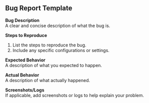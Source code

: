 ## Bug Report Template

**Bug Description**  
A clear and concise description of what the bug is.

**Steps to Reproduce**  
1. List the steps to reproduce the bug.
2. Include any specific configurations or settings.

**Expected Behavior**  
A description of what you expected to happen.

**Actual Behavior**  
A description of what actually happened.

**Screenshots/Logs**  
If applicable, add screenshots or logs to help explain your problem.